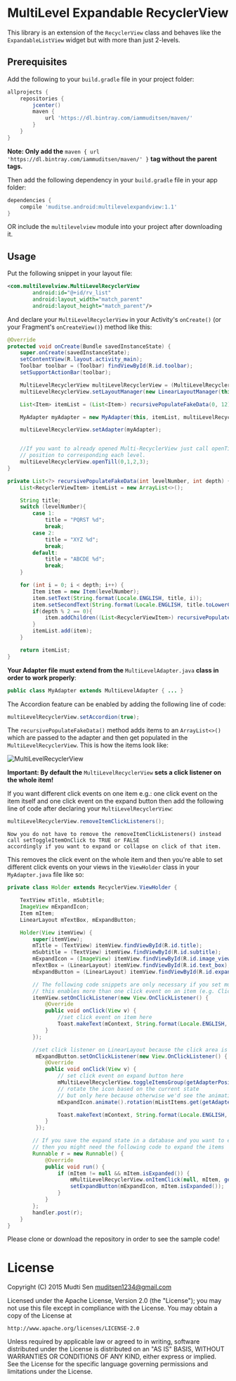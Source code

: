 # MultiLevel Expandable RecyclerView
This library is an extension of the `RecyclerView` class and behaves like the `ExpandableListView` widget but with more than just 2-levels.


## Prerequisites

Add the following to your `build.gradle` file in your project folder:
```gradle
allprojects {
    repositories {
        jcenter()
        maven {
            url 'https://dl.bintray.com/iammuditsen/maven/'
        }
    }
}
```
**Note: Only add the** `maven { url 'https://dl.bintray.com/iammuditsen/maven/' }` **tag without the parent tags.**

Then add the following dependency in your `build.gradle` file in your app folder:

```gradle
dependencies {
    compile 'muditse.android:multilevelexpandview:1.1'
}
 ```
OR
include the `multilevelview` module into your project after downloading it.


## Usage
Put the following snippet in your layout file:
```xml
<com.multilevelview.MultiLevelRecyclerView
        android:id="@+id/rv_list"
        android:layout_width="match_parent"
        android:layout_height="match_parent"/>
```

And declare your `MultiLevelRecyclerView` in your Activity's `onCreate()` (or your Fragment's `onCreateView()`) method like this:
```java
@Override
protected void onCreate(Bundle savedInstanceState) {
    super.onCreate(savedInstanceState);
    setContentView(R.layout.activity_main);
    Toolbar toolbar = (Toolbar) findViewById(R.id.toolbar);
    setSupportActionBar(toolbar);

    MultiLevelRecyclerView multiLevelRecyclerView = (MultiLevelRecyclerView) findViewById(R.id.rv_list);
    multiLevelRecyclerView.setLayoutManager(new LinearLayoutManager(this));

    List<Item> itemList = (List<Item>) recursivePopulateFakeData(0, 12);

    MyAdapter myAdapter = new MyAdapter(this, itemList, multiLevelRecyclerView);

    multiLevelRecyclerView.setAdapter(myAdapter);


    //If you want to already opened Multi-RecyclerView just call openTill where is parameter is
    // position to corresponding each level.
    multiLevelRecyclerView.openTill(0,1,2,3);
}

private List<?> recursivePopulateFakeData(int levelNumber, int depth) {
    List<RecyclerViewItem> itemList = new ArrayList<>();

    String title;
    switch (levelNumber){
        case 1:
            title = "PQRST %d";
            break;
        case 2:
            title = "XYZ %d";
            break;
        default:
            title = "ABCDE %d";
            break;
    }

    for (int i = 0; i < depth; i++) {
        Item item = new Item(levelNumber);
        item.setText(String.format(Locale.ENGLISH, title, i));
        item.setSecondText(String.format(Locale.ENGLISH, title.toLowerCase(), i));
        if(depth % 2 == 0){
            item.addChildren((List<RecyclerViewItem>) recursivePopulateFakeData(levelNumber + 1, depth/2));
        }
        itemList.add(item);
    }

    return itemList;
}
```

**Your Adapter file must extend from the** `MultiLevelAdapter.java` **class in order to work properly**:
```java
public class MyAdapter extends MultiLevelAdapter { ... }
```

The Accordion feature can be enabled by adding the following line of code:
```java
multiLevelRecyclerView.setAccordion(true);
```

The `recursivePopulateFakeData()` method adds items to an `ArrayList<>()` which are passed to the adapter and then get populated in the `MultiLevelRecyclerView`. This is how the items look like:

![MultiLevelRecyclerView][image1]

**Important: By default the** `MultiLevelRecyclerView` **sets a click listener on the whole item!**

If you want different click events on one item e.g.: one click event on the item itself and one click event on the expand button then add the following line of code after declaring your `MultiLevelRecyclerView`:
```java
multiLevelRecyclerView.removeItemClickListeners();
```

```
Now you do not have to remove the removeItemClickListeners() instead call setToggleItemOnClick to TRUE or FALSE
accordingly if you want to expand or collapse on click of that item.
```


This removes the click event on the whole item and then you're able to set different click events on your views in the `ViewHolder` class in your `MyAdapter.java` file like so:
```java
private class Holder extends RecyclerView.ViewHolder {

    TextView mTitle, mSubtitle;
    ImageView mExpandIcon;
    Item mItem;
    LinearLayout mTextBox, mExpandButton;

    Holder(View itemView) {
        super(itemView);
        mTitle = (TextView) itemView.findViewById(R.id.title);
        mSubtitle = (TextView) itemView.findViewById(R.id.subtitle);
        mExpandIcon = (ImageView) itemView.findViewById(R.id.image_view);
        mTextBox = (LinearLayout) itemView.findViewById(R.id.text_box);
        mExpandButton = (LinearLayout) itemView.findViewById(R.id.expand_field);

        // The following code snippets are only necessary if you set multiLevelRecyclerView.removeItemClickListeners(); in MainActivity.java
        // this enables more than one click event on an item (e.g. Click Event on the item itself and click event on the expand button)
        itemView.setOnClickListener(new View.OnClickListener() {
            @Override
            public void onClick(View v) {
                //set click event on item here
                Toast.makeText(mContext, String.format(Locale.ENGLISH, "Item at position %d was clicked!", getAdapterPosition()), Toast.LENGTH_SHORT).show();
            }
        });

        //set click listener on LinearLayout because the click area is bigger than the ImageView
         mExpandButton.setOnClickListener(new View.OnClickListener() {
            @Override
            public void onClick(View v) {
                // set click event on expand button here
                mMultiLevelRecyclerView.toggleItemsGroup(getAdapterPosition());
                // rotate the icon based on the current state
                // but only here because otherwise we'd see the animation on expanded items too while scrolling
                mExpandIcon.animate().rotation(mListItems.get(getAdapterPosition()).isExpanded() ? -180 : 0).start();

                Toast.makeText(mContext, String.format(Locale.ENGLISH, "Item at position %d is expanded: %s", getAdapterPosition(), mItem.isExpanded()), Toast.LENGTH_SHORT).show();
            }
         });

        // If you save the expand state in a database and you want to expand the list on every start
        // then you might need the following code to expand the items
        Runnable r = new Runnable() {
            @Override
            public void run() {
                if (mItem != null && mItem.isExpanded()) {
                    mMultiLevelRecyclerView.onItemClick(null, mItem, getAdapterPosition());
                    setExpandButton(mExpandIcon, mItem.isExpanded());
                }
            }
        };
        handler.post(r);
    }
}
```
Please clone or download the repository in order to see the sample code!

# License
Copyright (C) 2015 Mudti Sen <muditsen1234@gmail.com>

Licensed under the Apache License, Version 2.0 (the "License");
you may not use this file except in compliance with the License.
You may obtain a copy of the License at

    http://www.apache.org/licenses/LICENSE-2.0

Unless required by applicable law or agreed to in writing, software
distributed under the License is distributed on an "AS IS" BASIS,
WITHOUT WARRANTIES OR CONDITIONS OF ANY KIND, either express or implied.
See the License for the specific language governing permissions and
limitations under the License.

[//]: # (References)
[image1]: ./images/multilevelrecyclerview-screenshot1.png?raw=true "MultiLevelRecyclerView"
